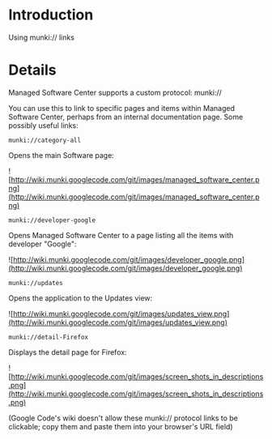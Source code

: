 # Introduction #

Using munki:// links


# Details #

Managed Software Center supports a custom protocol: munki://

You can use this to link to specific pages and items within Managed Software Center, perhaps from an internal documentation page. Some possibly useful links:


`munki://category-all`

Opens the main Software page:

![http://wiki.munki.googlecode.com/git/images/managed_software_center.png](http://wiki.munki.googlecode.com/git/images/managed_software_center.png)


`munki://developer-google`

Opens Managed Software Center to a page listing all the items with developer "Google":

![http://wiki.munki.googlecode.com/git/images/developer_google.png](http://wiki.munki.googlecode.com/git/images/developer_google.png)


`munki://updates`

Opens the application to the Updates view:

![http://wiki.munki.googlecode.com/git/images/updates_view.png](http://wiki.munki.googlecode.com/git/images/updates_view.png)


`munki://detail-Firefox`

Displays the detail page for Firefox:

![http://wiki.munki.googlecode.com/git/images/screen_shots_in_descriptions.png](http://wiki.munki.googlecode.com/git/images/screen_shots_in_descriptions.png)

(Google Code's wiki doesn't allow these munki:// protocol links to be clickable; copy them and paste them into your browser's URL field)